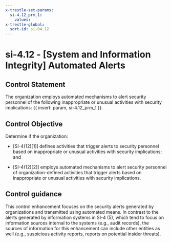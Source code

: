 ```yaml
---
x-trestle-set-params:
  si-4.12_prm_1:
    values:
x-trestle-global:
  sort-id: si-04.12
---
```


# si-4.12 - \[System and Information Integrity\] Automated Alerts

## Control Statement

The organization employs automated mechanisms to alert security personnel of the following inappropriate or unusual activities with security implications: {{ insert: param, si-4.12_prm_1 }}.

## Control Objective

Determine if the organization:

- \[SI-4(12)[1]\] defines activities that trigger alerts to security personnel based on inappropriate or unusual activities with security implications; and

- \[SI-4(12)[2]\] employs automated mechanisms to alert security personnel of organization-defined activities that trigger alerts based on inappropriate or unusual activities with security implications.

## Control guidance

This control enhancement focuses on the security alerts generated by organizations and transmitted using automated means. In contrast to the alerts generated by information systems in SI-4 (5), which tend to focus on information sources internal to the systems (e.g., audit records), the sources of information for this enhancement can include other entities as well (e.g., suspicious activity reports, reports on potential insider threats).
